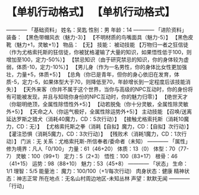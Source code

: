 # 【单机行动格式】 【单机行动格式】
————
「基础资料」
姓名：吴匙
性别：男
年龄：14
————
「进阶资料」
装备：
【黑色带帽风衣（魅力-3）】
【不明材质的鸟嘴面具（魅力-5）】
【黑色皮靴（魅力+1，灵敏+1）】
物品：
【无】
技能：
被动技能
【万物归一者之狂信徒（作为尤格索托斯的狂信徒，你被犹格灌输了大量的知识，如果悟性低于100，则增加至100，定力-50%）】
【禁忌知识（由于研究禁忌的知识，你的身体较为虚弱，体质-10，定力-10%）】
【男儿身（作为一名男性，你的身体比女性更加强壮，力量+5，体质+5）】
【总角（你已是青年，但你的身心依旧在发育，体质-5，定力-5，如果体型大于70，则降低至70，年龄增长到一定程度后该技能消失）】
【天外来客（你并不属于这个世界，当你与高级的NPC互动时，你的身份将有可能被发现，并且与知晓你身份的NPC互动时，你的魅力归零）】
【绝世天才（你聪明绝顶，全属性除悟性外+5）】
【动若脱兔（你十分灵敏，全属性除灵敏外+5）】
【天命之人（你运气极好，全属性除运势外+5）】
主动技能
【召唤/送离延达罗斯之猎犬（消耗40魔力，CD：5次行动）】
【接触尤格索托斯（消耗10魔力，CD：无）】
【尤格索托斯之拳（消耗【自拟】魔力，CD：【自拟】次行动）】
【灌注恐惧（消耗5魔力，CD：3次行动）】
【残败术（消耗1魔力，CD：1次行动）】
门派：无
关系：尤格索托斯-所信奉者/委命者（未知）
————
「属性」
修为境界：凡人「0/100」
力量：61（46+20）
体质：13（0）
体型：70（77-7）
灵敏：100（99+1）
定力：5（2+3）
悟性：100（83+17）
根骨：46（41+15）
运势：98（88+10）
魅力：53（45+8）
————
「状态」
生命：1/1
理智：5/5
能量池：
魔力：100/100（+1/每次行动）
肉身状态：健康
精神状态：神志正常
所在地点：无名山村周边地区-未知丛林
声望：默默无闻
————
「行动」